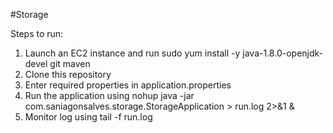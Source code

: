 #Storage

Steps to run:
1. Launch an EC2 instance and run sudo yum install -y java-1.8.0-openjdk-devel git maven 
2. Clone this repository
3. Enter required properties in application.properties
4. Run the application using nohup java -jar com.saniagonsalves.storage.StorageApplication > run.log 2>&1 &
5. Monitor log using tail -f run.log